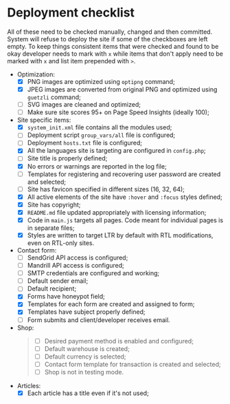 # Deployment checklist

All of these need to be checked manually, changed and then committed. System will refuse to deploy the site if some of the checkboxes are left empty. To keep things consistent items that were checked and found to be okay developer needs to mark with `x` while items that don't apply need to be marked with `x` and list item prepended with `>`.

- Optimization:
	- [x] PNG images are optimized using `optipng` command;
	- [x] JPEG images are converted from original PNG and optimized using `guetzli` command;
	- [ ] SVG images are cleaned and optimized;
	- [ ] Make sure site scores 95+ on Page Speed Insights (ideally 100);
- Site specific items:
	- [x] `system_init.xml` file contains all the modules used;
	- [ ] Deployment script `group_vars/all` file is configured;
	- [ ] Deployment `hosts.txt` file is configured;
	- [x] All the languages site is targeting are configured in `config.php`;
	- [ ] Site title is properly defined;
	- [x] No errors or warnings are reported in the log file;
	- [ ] Templates for registering and recovering user password are created and selected;
	- [ ] Site has favicon specified in different sizes (16, 32, 64);
	- [x] All active elements of the site have `:hover` and `:focus` styles defined;
	- [x] Site has copyright;
	- [x] `README.md` file updated appropriately with licensing information;
	- [x] Code in `main.js` targets all pages. Code meant for individual pages is in separate files;
	- [x] Styles are written to target LTR by default with RTL modifications, even on RTL-only sites.
- Contact form:
	- [ ] SendGrid API access is configured;
	- [ ] Mandrill API access is configured;
	- [ ] SMTP credentials are configured and working;
	- [ ] Default sender email;
	- [ ] Default recipient;
	- [x] Forms have honeypot field;
	- [x] Templates for each form are created and assigned to form;
	- [x] Templates have subject properly defined;
	- [ ] Form submits and client/developer receives email.
- Shop:
	> - [ ] Desired payment method is enabled and configured;
	> - [ ] Default warehouse is created;
	> - [ ] Default currency is selected;
	> - [ ] Contact form template for transaction is created and selected;
	> - [ ] Shop is not in testing mode.
- Articles:
	- [x] Each article has a title even if it's not used;
